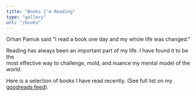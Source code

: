 ```yaml
---
title: "Books I'm Reading"
type: "gallery"
url: "/books"
---
```

Orhan Pamuk said "I read a book one day and my whole life was changed."  
  
Reading has always been an important part of my life. I have found it to be the  
most effective way to challenge, mold, and nuance my mental model of the world.  
  
Here is a selection of books I have read recently. (See full list on my [goodreads feed](https://www.goodreads.com/sgranitz)).  
